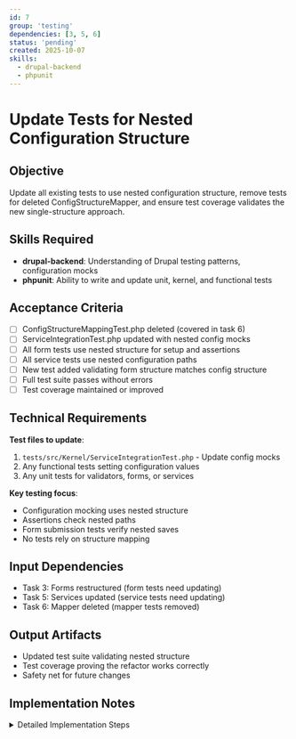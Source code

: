 ```yaml
---
id: 7
group: 'testing'
dependencies: [3, 5, 6]
status: 'pending'
created: 2025-10-07
skills:
  - drupal-backend
  - phpunit
---
```


# Update Tests for Nested Configuration Structure

## Objective

Update all existing tests to use nested configuration structure, remove tests for deleted ConfigStructureMapper, and ensure test coverage validates the new single-structure approach.

## Skills Required

- **drupal-backend**: Understanding of Drupal testing patterns, configuration mocks
- **phpunit**: Ability to write and update unit, kernel, and functional tests

## Acceptance Criteria

- [ ] ConfigStructureMappingTest.php deleted (covered in task 6)
- [ ] ServiceIntegrationTest.php updated with nested config mocks
- [ ] All form tests use nested structure for setup and assertions
- [ ] All service tests use nested configuration paths
- [ ] New test added validating form structure matches config structure
- [ ] Full test suite passes without errors
- [ ] Test coverage maintained or improved

## Technical Requirements

**Test files to update**:

1. `tests/src/Kernel/ServiceIntegrationTest.php` - Update config mocks
2. Any functional tests setting configuration values
3. Any unit tests for validators, forms, or services

**Key testing focus**:

- Configuration mocking uses nested structure
- Assertions check nested paths
- Form submission tests verify nested saves
- No tests rely on structure mapping

## Input Dependencies

- Task 3: Forms restructured (form tests need updating)
- Task 5: Services updated (service tests need updating)
- Task 6: Mapper deleted (mapper tests removed)

## Output Artifacts

- Updated test suite validating nested structure
- Test coverage proving the refactor works correctly
- Safety net for future changes

## Implementation Notes

<details>
<summary>Detailed Implementation Steps</summary>

**IMPORTANT: Meaningful Test Strategy Guidelines**

Your critical mantra for test generation is: "write a few tests, mostly integration".

**Definition of "Meaningful Tests":**
Tests that verify custom business logic, critical paths, and edge cases specific to the application. Focus on testing YOUR code, not the framework or library functionality.

**When TO Write Tests:**

- Custom configuration validation logic
- Critical form submission workflows
- Integration between forms and configuration storage
- Edge cases in nested structure handling

**When NOT to Write Tests:**

- Drupal Form API functionality (already tested upstream)
- Configuration system basics (framework feature)
- Simple getter/setter operations
- Trivial CRUD without custom logic

### Phase 1: Update ServiceIntegrationTest.php

**File**: `tests/src/Kernel/ServiceIntegrationTest.php`

Update configuration mocks from flat to nested:

```php
// BEFORE
protected function createTestConfiguration(): void {
  $this->config('simple_oauth_native_apps.settings')
    ->set('webview_detection', 'block')
    ->set('allow_custom_uri_schemes', 'native')
    ->set('enhanced_pkce_for_native', TRUE)
    ->save();
}

// AFTER
protected function createTestConfiguration(): void {
  $this->config('simple_oauth_native_apps.settings')
    ->set('webview.detection', 'block')
    ->set('allow.custom_uri_schemes', 'native')
    ->set('native.enhanced_pkce', 'enhanced')
    ->save();
}
```

Update assertions:

```php
// BEFORE
$config = $this->config('simple_oauth_native_apps.settings');
$this->assertEquals('block', $config->get('webview_detection'));

// AFTER
$config = $this->config('simple_oauth_native_apps.settings');
$this->assertEquals('block', $config->get('webview.detection'));
```

### Phase 2: Add Integration Test for Form → Config Flow

Create a meaningful integration test validating the critical path:

```php
/**
 * Tests that form submission correctly saves nested configuration.
 *
 * This is a critical integration test verifying the end-to-end flow
 * from form values to configuration storage with nested structure.
 */
public function testFormSubmissionSavesNestedConfiguration(): void {
  // Setup: Navigate to settings form
  $this->drupalLogin($this->adminUser);

  // Execute: Submit form with nested values
  $edit = [
    'webview[detection]' => 'block',
    'allow[custom_uri_schemes]' => 'native',
    'native[enhanced_pkce]' => 'enhanced',
    'native[enforce]' => 'S256',
  ];
  $this->drupalPostForm('admin/config/services/simple-oauth/native-apps', $edit, 'Save configuration');

  // Verify: Configuration saved in nested structure
  $config = $this->config('simple_oauth_native_apps.settings');
  $this->assertEquals('block', $config->get('webview.detection'));
  $this->assertEquals('native', $config->get('allow.custom_uri_schemes'));
  $this->assertEquals('enhanced', $config->get('native.enhanced_pkce'));
  $this->assertEquals('S256', $config->get('native.enforce'));

  // Verify: Form reloads with correct default values
  $this->drupalGet('admin/config/services/simple-oauth/native-apps');
  $this->assertFieldChecked('edit-webview-detection-block');
  $this->assertFieldChecked('edit-allow-custom-uri-schemes-native');
}
```

### Phase 3: Update Validator Tests

Update any unit tests for ConfigurationValidator:

```php
// BEFORE
public function testValidateWebViewConfig(): void {
  $config = ['webview_detection' => 'invalid'];
  $errors = $this->validator->validateWebViewConfig($config);
  $this->assertNotEmpty($errors);
}

// AFTER
public function testValidateWebViewConfig(): void {
  $config = ['webview' => ['detection' => 'invalid']];
  $errors = $this->validator->validateWebViewConfig($config);
  $this->assertNotEmpty($errors);
}
```

### Phase 4: Update Service Unit Tests

For each service test that mocks configuration:

```php
// BEFORE
$config = $this->createMock(ImmutableConfig::class);
$config->method('get')
  ->willReturnMap([
    ['webview_detection', NULL, 'block'],
    ['allow_custom_uri_schemes', NULL, 'native'],
  ]);

// AFTER
$config = $this->createMock(ImmutableConfig::class);
$config->method('get')
  ->willReturnMap([
    ['webview.detection', NULL, 'block'],
    ['allow.custom_uri_schemes', NULL, 'native'],
  ]);
```

### Phase 5: Remove Unnecessary Tests

**Delete or skip tests that are no longer meaningful:**

- Tests for ConfigStructureMapper (deleted service)
- Tests validating flat structure (obsolete pattern)
- Tests checking structure conversion (no longer exists)

### Phase 6: Add Edge Case Tests (Only if Meaningful)

**Only add tests for actual edge cases in YOUR custom logic:**

```php
/**
 * Tests nested structure handles missing parent keys gracefully.
 */
public function testNestedConfigurationHandlesMissingKeys(): void {
  // This tests OUR error handling, not Drupal's config system
  $config = $this->config('simple_oauth_native_apps.settings');
  // Don't set webview.detection

  $detection = $config->get('webview.detection') ?? 'warn';
  $this->assertEquals('warn', $detection);
}
```

### Phase 7: Run Full Test Suite

```bash
# Run all module tests
cd /var/www/html
vendor/bin/phpunit web/modules/contrib/simple_oauth_21/modules/simple_oauth_native_apps/tests

# Expected output: All tests pass
# Pay attention to:
# - No errors about missing config keys
# - No array access warnings
# - Form tests complete successfully
```

### Phase 8: Verify Test Coverage

```bash
# Check that test coverage hasn't decreased
vendor/bin/phpunit --coverage-text web/modules/contrib/simple_oauth_21/modules/simple_oauth_native_apps/tests

# Focus on:
# - Form classes still covered
# - Validator classes still covered
# - Service classes still covered
```

### Phase 9: Manual Test Checklist

Complement automated tests with manual verification:

```
[ ] Form renders without errors
[ ] Form validation works (try invalid values)
[ ] Form submission saves correctly
[ ] Consumer form works (edit consumer entity)
[ ] Configuration loads on next page load
[ ] No PHP warnings/errors in logs
[ ] AJAX callbacks work (client type detection)
```

### Notes on Test Minimization

- **Don't test Drupal's configuration system** - it's already tested
- **Don't test Form API nested array handling** - framework feature
- **Do test custom validation logic** - our business logic
- **Do test form → config integration** - critical path
- **Do test edge cases in our code** - error handling we wrote

</details>
